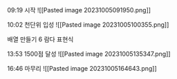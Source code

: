 09:19 시작
![[Pasted image 20231005091950.png]]

10:02 천단위 입성
![[Pasted image 20231005100355.png]]

배열 만들기 6 람다 표현식

13:53 1500점 달성
![[Pasted image 20231005135347.png]]

16:46 마무리 
![[Pasted image 20231005164643.png]]

